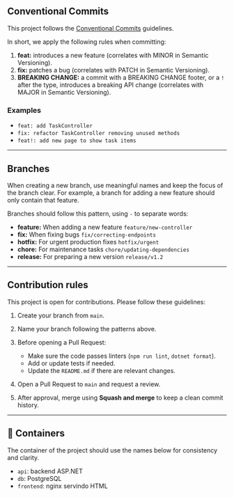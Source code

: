 ## Conventional Commits

This project follows the [Conventional Commits](https://www.conventionalcommits.org/) guidelines.

In short, we apply the following rules when committing:

1. **feat:** introduces a new feature (correlates with MINOR in Semantic Versioning).
2. **fix:** patches a bug (correlates with PATCH in Semantic Versioning).
3. **BREAKING CHANGE:** a commit with a BREAKING CHANGE footer, or a `!` after the type, introduces a breaking API change (correlates with MAJOR in Semantic Versioning).

### Examples

- `feat: add TaskController`
- `fix: refactor TaskController removing unused methods`
- `feat!: add new page to show task items`

---

## Branches

When creating a new branch, use meaningful names and keep the focus of the branch clear.
For example, a branch for adding a new feature should only contain that feature.

Branches should follow this pattern, using `-` to separate words:

- **feature:** When adding a new feature
  `feature/new-controller`
- **fix:** When fixing bugs
  `fix/correcting-endpoints`
- **hotfix:** For urgent production fixes
  `hotfix/urgent`
- **chore:** For maintenance tasks
  `chore/updating-dependencies`
- **release:** For preparing a new version
  `release/v1.2`

---

## Contribution rules

This project is open for contributions.
Please follow these guidelines:

1. Create your branch from `main`.
2. Name your branch following the patterns above.
3. Before opening a Pull Request:

   - Make sure the code passes linters (`npm run lint`, `dotnet format`).
   - Add or update tests if needed.
   - Update the `README.md` if there are relevant changes.

4. Open a Pull Request to `main` and request a review.
5. After approval, merge using **Squash and merge** to keep a clean commit history.

---

## 🐳 Containers

The container of the project should use the names below for consistency and clarity.

- `api`: backend ASP.NET
- `db`: PostgreSQL
- `frontend`: nginx servindo HTML

